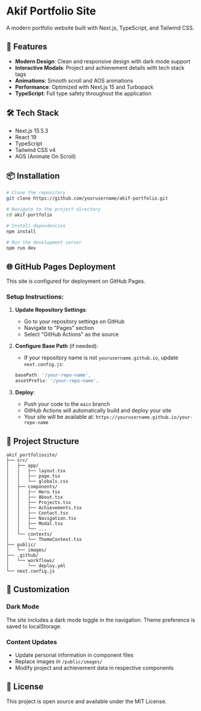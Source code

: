 # Akif Portfolio Site

A modern portfolio website built with Next.js, TypeScript, and Tailwind CSS.

## 🚀 Features

- **Modern Design**: Clean and responsive design with dark mode support
- **Interactive Modals**: Project and achievement details with tech stack tags
- **Animations**: Smooth scroll and AOS animations
- **Performance**: Optimized with Next.js 15 and Turbopack
- **TypeScript**: Full type safety throughout the application

## 🛠️ Tech Stack

- Next.js 15.5.3
- React 19
- TypeScript
- Tailwind CSS v4
- AOS (Animate On Scroll)

## 📦 Installation

```bash
# Clone the repository
git clone https://github.com/yourusername/akif-portfolio.git

# Navigate to the project directory
cd akif-portfolio

# Install dependencies
npm install

# Run the development server
npm run dev
```

## 🌐 GitHub Pages Deployment

This site is configured for deployment on GitHub Pages.

### Setup Instructions:

1. **Update Repository Settings**:
   - Go to your repository settings on GitHub
   - Navigate to "Pages" section
   - Select "GitHub Actions" as the source

2. **Configure Base Path** (if needed):
   - If your repository name is not `yourusername.github.io`, update `next.config.js`:
   ```javascript
   basePath: '/your-repo-name',
   assetPrefix: '/your-repo-name',
   ```

3. **Deploy**:
   - Push your code to the `main` branch
   - GitHub Actions will automatically build and deploy your site
   - Your site will be available at: `https://yourusername.github.io/your-repo-name`

## 📁 Project Structure

```
akif_portfoliosite/
├── src/
│   ├── app/
│   │   ├── layout.tsx
│   │   ├── page.tsx
│   │   └── globals.css
│   ├── components/
│   │   ├── Hero.tsx
│   │   ├── About.tsx
│   │   ├── Projects.tsx
│   │   ├── Achievements.tsx
│   │   ├── Contact.tsx
│   │   ├── Navigation.tsx
│   │   ├── Modal.tsx
│   │   └── ...
│   └── contexts/
│       └── ThemeContext.tsx
├── public/
│   └── images/
├── .github/
│   └── workflows/
│       └── deploy.yml
└── next.config.js
```

## 🎨 Customization

### Dark Mode
The site includes a dark mode toggle in the navigation. Theme preference is saved to localStorage.

### Content Updates
- Update personal information in component files
- Replace images in `/public/images/`
- Modify project and achievement data in respective components

## 📄 License

This project is open source and available under the MIT License.